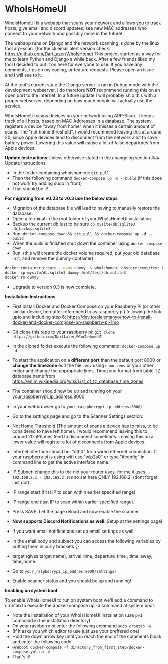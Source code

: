 # WhoIsHomeUI

WhoIsHomeUI is a webapp that scans your network and allows you to track hosts, give email and discord updates, see new MAC addresses who connect to your network and possibly more in the future!

The webapp runs on Django and the network scanning is done by the linux tool arp-scan. (for the cli email alert version check: https://github.com/DartLazer/WhoIsHome)
This project started as a way for me to learn Python and Django a while back. After a few friends liked my tool I decided to put it on here for everyone to use. If you have any comments, tips on my coding, or feature requests. Please open an issue and I will see to it.

At the tool's current state the Django server is ran in Debug mode with the development webserver. I do therefore ****NOT**** recommend running this on an open port to the Internet. In a future update I will probably ship this with a proper webserver, depending on how much people will actually use the service.

WhoIsHomeUI scans devices on your network using ARP-Scan. It keeps track of all hosts, based on MAC Addresses in a database.
The system registers a device "away from home" when it misses a certain amount of scans. The "not home threshold". I would recommend leaving this at around 20, since Apple devices tend to disconnect from the network a lot to save battery power. Lowering this value will cause a lot of false departures from Apple devices.

****Update Instructions****
Unless otherwise stated in the changelog section ### Update Instructions
 - In the folder containing whoishomeui: `git pull`
 - Then the following command `docker-compose up -d --build` (if this does not work try adding sudo in front)
 - That should be it!

****For migrating from v0.23 to v0.3 use the below steps****
- Migration of the database file will lead to having to manually restore the database.
- Open a terminal in the root folder of your WhoIsHomeUI installation.
- Backup the current db just to be sure `cp mysite/db.sqlite3 db_backup.sqlite3`
- Run: `docker-compose down && git pull && docker-compose up -d --build`
- When the build is finished shut down the container using `docker-compose down`
- Run: (this will create the docker volume required, put your old database in it, and remove the dummy container)
```bash
docker container create --name dummy -v whoishomeui_dbstore:/mnt/test hello-world
docker cp mysite/db.sqlite3 dummy:/mnt/test/db.sqlite3
docker rm dummy
```
- Upgrade to version 0.3 is now complete.


****Installation Instructions****
  - First install Docker and Docker Compose on your Raspberry Pi (or other similar device, hereafter referenced to as raspberry pi) following the link upto and including step 6:
https://dev.to/elalemanyo/how-to-install-docker-and-docker-compose-on-raspberry-pi-1mo
  - Git clone this repo to your raspberry pi: `git clone https://github.com/DartLazer/WhoIsHomeUI`
  - In the cloned folder execute the following command: `docker-compose up -d`
  - To start the application on a **different port** than the default port 8000 or **change the timezone** edit the file `.env` using
`nano .env` or your other editor and change the appropriate lines. Timezone format from table TZ database name from https://en.m.wikipedia.org/wiki/List_of_tz_database_time_zones
  - The container should now be up and running on your your_raspberrypi_ip_address:8000
  - In your webbrowser go to `your_rasppberrypi_ip_address:8000/`
  - Go to the settings page and go to the Scanner Settings section:
  - Not Home Threshold (The amount of scans a device has to miss, to be considered to have left home). I would recommend leaving this to around 20. iPhones tend to disconnect sometimes. Leaving this on a lower value will register a lot of disconnects from Apple devices.
  - Internet interface should be: "eth0" for a wired ethernet connection. If your raspberry pi is using wifi use "wlp2s0" or type "ifconfig" in command line to get the active interface name.
  - IP Subnet: change this to the net your router uses. for me it uses `192.168.2.1 - 192.168.2.198` so set here ONLY 192.168.2. (dont forget last dot)
  - IP range start (first IP to scan within earlier specified range)
  - IP range end (last IP to scan within earlier specified range).
  - Press SAVE. Let the page reload and now enable the scanner
  - **Now supports Discord Notifications as well**. Setup at the settings page!
  - If you want email notifications set up email settings as well.
  - In the email body and subject you can access the following variables by putting them in curly brackets {}
  - target (gives target name), arrival_time, departure_time , time_away, time_home.

  - Go to `your_raspberrypi_ip_addres:8000/settings/`

  - Enable scanner status and you should be up and running!

****Enabling on system boot****

To enable WhoIsHomeUI to run on system boot we'll add a command to crontab to execute the docker-compose up -d command at system boot.

- Note the installation of your WhoIsHomeUI installation (use `pwd` command in the installation directory)
- On your raspberry pi enter the following command `sudo crontab -e`
- (If it asks you which editor to use just use your preffered one)
- Hold the down arrow key until you reach the end of the comments block and enter the following code
- `@reboot docker-compose -f directory_from_first_step/docker-compose.yml up -d`
- That's it!


